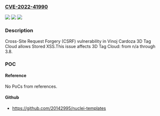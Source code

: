 ### [CVE-2022-41990](https://cve.mitre.org/cgi-bin/cvename.cgi?name=CVE-2022-41990)
![](https://img.shields.io/static/v1?label=Product&message=3D%20Tag%20Cloud&color=blue)
![](https://img.shields.io/static/v1?label=Version&message=n%2Fa%3C%3D%203.8%20&color=brighgreen)
![](https://img.shields.io/static/v1?label=Vulnerability&message=CWE-352%20Cross-Site%20Request%20Forgery%20(CSRF)&color=brighgreen)

### Description

Cross-Site Request Forgery (CSRF) vulnerability in Vinoj Cardoza 3D Tag Cloud allows Stored XSS.This issue affects 3D Tag Cloud: from n/a through 3.8.

### POC

#### Reference
No PoCs from references.

#### Github
- https://github.com/20142995/nuclei-templates

